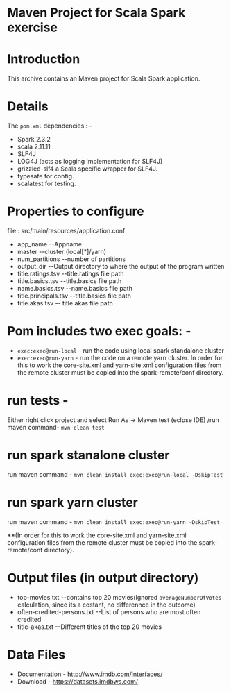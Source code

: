 
Maven Project for Scala Spark exercise
=====================================

# Introduction

This archive contains an Maven project for Scala Spark application.

# Details

The `pom.xml` dependencies : -

* Spark 2.3.2
* scala 2.11.11
* SLF4J
* LOG4J (acts as logging implementation for SLF4J)
* grizzled-slf4 a Scala specific wrapper for SLF4J.
* typesafe for config.
* scalatest for testing.

# Properties to configure 
  file : src/main/resources/application.conf 
  * app_name          --Appname
  * master            --cluster (local[*]/yarn)
  * num_partitions    --number of partitions
  * output_dir        --Output directory to where the output of the program written
  * title.ratings.tsv --title.ratings file path
  * title.basics.tsv  --title.basics file path
  * name.basics.tsv   --name.basics file path
  * title.principals.tsv --title.basics file path
  * title.akas.tsv    -- title.akas file path

# Pom includes two exec goals: -
* `exec:exec@run-local` - run the code using local spark standalone cluster
* `exec:exec@run-yarn` - run the code on a remote yarn cluster. In order for this to work the core-site.xml and yarn-site.xml configuration files from the remote cluster must be copied into the spark-remote/conf directory.

# run tests -
Either right click project and select Run As -> Maven test (eclpse IDE) /run maven command- `mvn clean test` 

# run spark stanalone cluster
run maven command - `mvn clean install exec:exec@run-local -DskipTest`

# run spark yarn cluster
run maven command - `mvn clean install exec:exec@run-yarn -DskipTest`

**(In order for this to work the core-site.xml and yarn-site.xml configuration files from the remote cluster must be copied into the spark-remote/conf directory).

# Output files (in output directory)
* top-movies.txt --contains top 20 movies(Ignored `averageNumberOfVotes` calculation, since its a costant, no differennce in the outcome)
* often-credited-persons.txt --List of persons who are most often credited
* title-akas.txt --Different titles of the top 20 movies

# Data Files 
* Documentation - http://www.imdb.com/interfaces/
* Download - https://datasets.imdbws.com/
